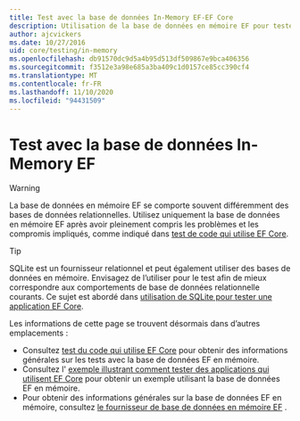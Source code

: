 ```yaml
---
title: Test avec la base de données In-Memory EF-EF Core
description: Utilisation de la base de données en mémoire EF pour tester une application Entity Framework Core
author: ajcvickers
ms.date: 10/27/2016
uid: core/testing/in-memory
ms.openlocfilehash: db91570dc9d5a4b95d513df509867e9bca406356
ms.sourcegitcommit: f3512e3a98e685a3ba409c1d0157ce85cc390cf4
ms.translationtype: MT
ms.contentlocale: fr-FR
ms.lasthandoff: 11/10/2020
ms.locfileid: "94431509"
---
```

# <a name="testing-with-the-ef-in-memory-database"></a>Test avec la base de données In-Memory EF

> [!WARNING]
> La base de données en mémoire EF se comporte souvent différemment des bases de données relationnelles.
> Utilisez uniquement la base de données en mémoire EF après avoir pleinement compris les problèmes et les compromis impliqués, comme indiqué dans [test de code qui utilise EF Core](xref:core/testing/index).  

> [!TIP]
> SQLite est un fournisseur relationnel et peut également utiliser des bases de données en mémoire.
> Envisagez de l’utiliser pour le test afin de mieux correspondre aux comportements de base de données relationnelle courants.
> Ce sujet est abordé dans [utilisation de SQLite pour tester une application EF Core](xref:core/testing/sqlite).

Les informations de cette page se trouvent désormais dans d’autres emplacements :

* Consultez [test du code qui utilise EF Core](xref:core/testing/index) pour obtenir des informations générales sur les tests avec la base de données EF en mémoire.
* Consultez l' [exemple illustrant comment tester des applications qui utilisent EF Core](xref:core/testing/testing-sample) pour obtenir un exemple utilisant la base de données EF en mémoire.
* Pour obtenir des informations générales sur la base de données EF en mémoire, consultez [le fournisseur de base de données en mémoire EF](xref:core/providers/in-memory/index) .
